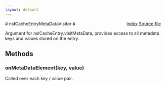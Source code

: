 ```yaml
---
layout: default
---
```

<div class='links' style='float:right'><a href="../index.html">Index</a>
<a href="http://dxr.mozilla.org/mozilla-central/source/netwerk/cache2/nsICacheEntry.idl">Source file</a>
</div>
# nsICacheEntryMetaDataVisitor #
  
Argument for nsICacheEntry.visitMetaData, provides access to all metadata  
keys and values stored on the entry.  
  

## Methods ##

### onMetaDataElement(key, value) ###
  
Called over each key / value pair.  
  
